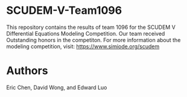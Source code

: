 # SCUDEM-V-Team1096
This repository contains the results of team 1096 for the SCUDEM V Differential Equations Modeling Competition. Our team received Outstanding honors in the competiton. 
For more information about the modeling competition, visit: https://www.simiode.org/scudem

# Authors

Eric Chen, David Wong, and Edward Luo
